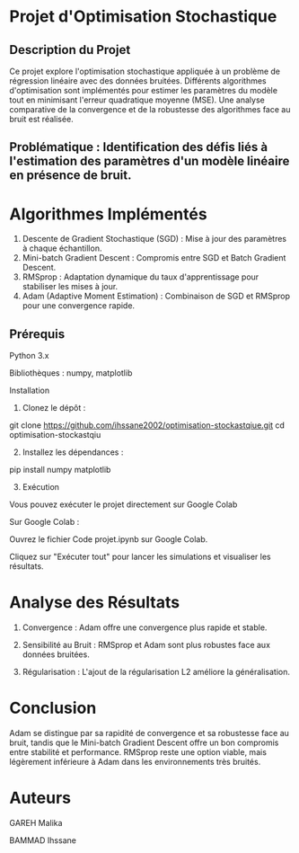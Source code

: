 # Projet d'Optimisation Stochastique

##  Description du Projet

Ce projet explore l'optimisation stochastique appliquée à un problème de régression linéaire avec des données bruitées. Différents algorithmes d'optimisation sont implémentés pour estimer les paramètres du modèle tout en minimisant l'erreur quadratique moyenne (MSE). Une analyse comparative de la convergence et de la robustesse des algorithmes face au bruit est réalisée.


##  Problématique : Identification des défis liés à l'estimation des paramètres d'un modèle linéaire en présence de bruit.


# Algorithmes Implémentés
1. Descente de Gradient Stochastique (SGD) : Mise à jour des paramètres à chaque échantillon.
2.   Mini-batch Gradient Descent : Compromis entre SGD et Batch Gradient Descent.
3.   RMSprop : Adaptation dynamique du taux d'apprentissage pour stabiliser les mises à jour.
4.   Adam (Adaptive Moment Estimation) : Combinaison de SGD et RMSprop pour une convergence rapide.

## Prérequis

Python 3.x

Bibliothèques : numpy, matplotlib

Installation

1. Clonez le dépôt :

git clone https://github.com/ihssane2002/optimisation-stockastqiue.git
cd optimisation-stockastqiu

2. Installez les dépendances :

pip install numpy matplotlib

3. Exécution

Vous pouvez exécuter le projet directement sur Google Colab 

Sur Google Colab :

Ouvrez le fichier Code projet.ipynb sur Google Colab.

Cliquez sur "Exécuter tout" pour lancer les simulations et visualiser les résultats.


# Analyse des Résultats

1. Convergence : Adam offre une convergence plus rapide et stable.

2. Sensibilité au Bruit : RMSprop et Adam sont plus robustes face aux données bruitées.

3. Régularisation : L'ajout de la régularisation L2 améliore la généralisation.

# Conclusion

Adam se distingue par sa rapidité de convergence et sa robustesse face au bruit, tandis que le Mini-batch Gradient Descent offre un bon compromis entre stabilité et performance. RMSprop reste une option viable, mais légèrement inférieure à Adam dans les environnements très bruités.
# Auteurs

GAREH Malika

BAMMAD Ihssane
